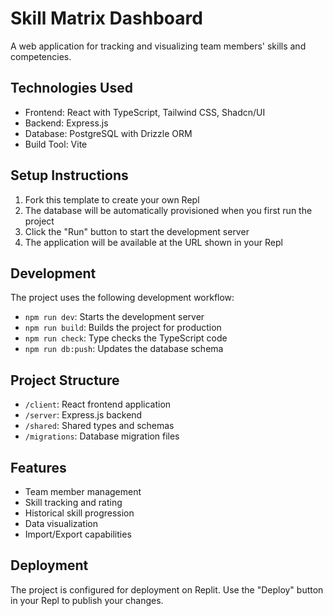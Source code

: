 
# Skill Matrix Dashboard

A web application for tracking and visualizing team members' skills and competencies.

## Technologies Used

- Frontend: React with TypeScript, Tailwind CSS, Shadcn/UI
- Backend: Express.js
- Database: PostgreSQL with Drizzle ORM
- Build Tool: Vite

## Setup Instructions

1. Fork this template to create your own Repl
2. The database will be automatically provisioned when you first run the project
3. Click the "Run" button to start the development server
4. The application will be available at the URL shown in your Repl

## Development

The project uses the following development workflow:

- `npm run dev`: Starts the development server
- `npm run build`: Builds the project for production
- `npm run check`: Type checks the TypeScript code
- `npm run db:push`: Updates the database schema

## Project Structure

- `/client`: React frontend application
- `/server`: Express.js backend
- `/shared`: Shared types and schemas
- `/migrations`: Database migration files

## Features

- Team member management
- Skill tracking and rating
- Historical skill progression
- Data visualization
- Import/Export capabilities

## Deployment

The project is configured for deployment on Replit. Use the "Deploy" button in your Repl to publish your changes.
